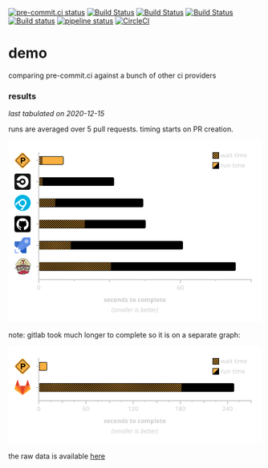 [![pre-commit.ci status](https://results.pre-commit.ci/badge/github/pre-commit-ci-demo/demo/master.svg)](https://results.pre-commit.ci/latest/github/pre-commit-ci-demo/demo/master)
[![Build Status](https://github.com/pre-commit-ci-demo/demo/workflows/pre-commit/badge.svg)](https://github.com/pre-commit-ci-demo/demo/actions)
[![Build Status](https://travis-ci.com/pre-commit-ci-demo/demo.svg?branch=master)](https://travis-ci.com/pre-commit-ci-demo/demo)
[![Build Status](https://dev.azure.com/precommitci/pre-commit-ci-demo/_apis/build/status/pre-commit-ci-demo.demo?branchName=master)](https://dev.azure.com/precommitci/pre-commit-ci-demo/_build/latest?definitionId=2&branchName=master)
[![Build status](https://ci.appveyor.com/api/projects/status/109wuvh6tmcys06u/branch/master?svg=true)](https://ci.appveyor.com/project/pre-commit-ci-bot/demo/branch/master)
[![pipeline status](https://gitlab.com/pre-commit-ci-bot/demo/badges/master/pipeline.svg)](https://gitlab.com/pre-commit-ci-bot/demo/-/commits/master)
[![CircleCI](https://circleci.com/gh/pre-commit-ci-demo/demo/tree/master.svg?style=svg)](https://circleci.com/gh/pre-commit-ci-demo/demo/tree/master)

demo
====

comparing pre-commit.ci against a bunch of other ci providers

### results

_last tabulated on 2020-12-15_

runs are averaged over 5 pull requests.  timing starts on PR creation.

![chart comparing seconds to complete](./img/2020-12-15_noop.svg)

note: gitlab took much longer to complete so it is on a separate graph:

![chart comparing seconds to complete w/ gitlab](./img/2020-12-15_noop-gitlab.svg)

the raw data is available [here](./data/2020-12-15_noop.tsv)
